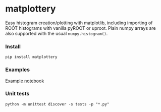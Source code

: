 # matplottery

Easy histogram creation/plotting with matplotlib, including importing of ROOT
histograms with vanilla pyROOT or uproot. Plain numpy arrays are also supported
with the usual `numpy.histogram()`.

### Install
`pip install matplottery`


### Examples
[Example notebook](examples/examples.ipynb)

### Unit tests
`python -m unittest discover -s tests -p "*.py"`
